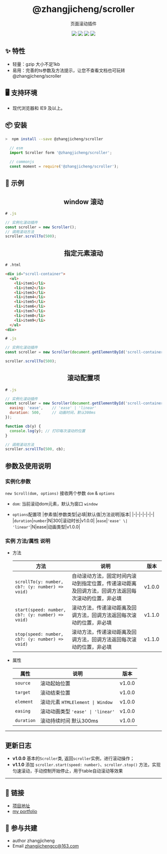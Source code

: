 <h1 align="center">@zhangjicheng/scroller</h1>

<div align="center">

页面滚动插件

![](https://img.shields.io/npm/v/@zhangjicheng/scroller.svg?style=flat)
![](https://img.shields.io/bundlephobia/minzip/@zhangjicheng/scroller?color=green&label=gzip)
![](https://img.shields.io/bundlephobia/min/@zhangjicheng/scroller.svg?style=flat)
![](https://img.shields.io/npm/dw/@zhangjicheng/scroller)
</div>

<!-- 简体中文 | [English](./README-en.md) -->

## ✨ 特性

- 轻量：gzip 大小不足1kb
- 易用：完善的ts参数及方法提示，让您不查看文档也可玩转 @zhangjicheng/scroller

## 🖥 支持环境

- 现代浏览器和 IE9 及以上。

## 📦 安装

```bash
>  npm install --save @zhangjicheng/scroller
```

``` js
  // esm
  import Scroller form '@zhangjicheng/scroller';

  // commonjs
  const moment = require('@zhangjicheng/scroller');
```

## 🔨 示例

<h2 style="text-align: center;">window 滚动</h2>

```js
# .js

// 实例化滚动插件
const scroller = new Scroller();
// 调用滚动方法
scroller.scrollTo(500);

```

<h2 style="text-align: center;">指定元素滚动</h2>

``` html
# .html

<div id="scroll-container">
  <ul>
    <li>item1</li>
    <li>item2</li>
    <li>item3</li>
    <li>item4</li>
    <li>item5</li>
    <li>item6</li>
    <li>item7</li>
    <li>item8</li>
    <li>item9</li>
  </ul>
<div>
```

```js
# .js

// 实例化滚动插件
const scroller = new Scroller(document.getElementById('scroll-container'));

scroller.scrollTo(500);
```

<h2 style="text-align: center;">滚动配置项</h2>

``` js
# .js

// 实例化滚动插件
const scroller = new Scroller(document.getElementById('scroll-container'), {
  easing: 'ease',    // 'ease' | 'linear'
  duration: 500,     // 动画时间，默认300ms
});

function cb(y) {
  console.log(y); // 打印每次滚动的位置
}

// 调用滚动方法
scroller.scrollTo(500, cb);
```

## 参数及使用说明

### 实例化参数

`new Scroll(dom, options)` 接收两个参数 `dom` & `options`

- `dom`: 当前滚动dom元素，默认为窗口 `window`

- `options`配置项
  |参素值|参数类型|必填|默认值|方法说明|版本|
  |-|-|-|-|-|-|
  |`duration`|`number`|N|300|滚动时长|v1.0.0|
  |`ease`|`'ease' \| 'linear'`|N|ease|动画类型|v1.0.0|

### 实例 方法/属性 说明

- 方法

  |方法|说明|版本|
  |-|-|-|
  |`scrollTo(y: number, cb?: (y: number) => void)`|自动滚动方法，固定时间内滚动到指定位置，传递滚动距离及回调方法，回调方法返回每次滚动的位置，非必填|v1.0.0|
  |`start(speed: number, cb?: (y: number) => void)`|滚动方法，传递滚动距离及回调方法，回调方法返回每次滚动的位置，非必填|v1.1.0|
  |`stop(speed: number, cb?: (y: number) => void)`|滚动方法，传递滚动距离及回调方法，回调方法返回每次滚动的位置，非必填|v1.1.0|

- 属性

  |属性|说明|版本|
  |-|-|-|
  |`source`|滚动起始位置|v1.0.0|
  |`target`|滚动结束位置|v1.0.0|
  |`element`|滚动元素 `HTMLElement \| Window`|v1.0.0|
  |`easing`|滚动动画类型 `'ease' \| 'linear'`|v1.0.0|
  |`duration`|滚动持续时间 默认300ms|v1.0.0|

---

## 更新日志

- **v1.0.0**
  基本的`Scroller`类, 返回`scroller`实例，进行滚动操作；
- **v1.1.0**
  添加 `scroller.start(speed: number)`、`scroller.stop()` 方法，实现匀速滚动，手动控制开始停止，用于table自动滚动等效果

---

## 🔗 链接

- [项目地址](https://github.com/zhangjichengcc/scroller)
- [my portfolio](https://portfolio.zhangjc.cn/)

## 🤝 参与共建

- author zhangjicheng
- Email zhangjichengcc@163.com
